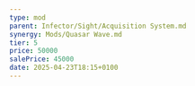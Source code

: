 ```yaml
---
type: mod
parent: Infector/Sight/Acquisition System.md
synergy: Mods/Quasar Wave.md
tier: 5
price: 50000
salePrice: 45000
date: 2025-04-23T18:15+0100
---
```

